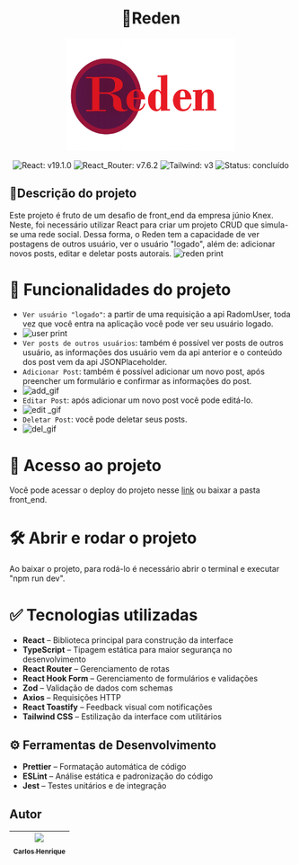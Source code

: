 <div align="center">

# 💬Reden

<img src="public/images/logo_reden.png" alt="logo" border="0" width="300"/>
</div>

<div align="center">

![React: v19.1.0](https://img.shields.io/badge/React-v19.1.0-blue)
![React_Router: v7.6.2](https://img.shields.io/badge/React_Router-v7.6.2-red)
![Tailwind: v3](https://img.shields.io/badge/Tailwind-v3-purple)
![Status: concluído](https://img.shields.io/badge/Status-conclu%C3%ADdo-green)

</div>

## 📘Descrição do projeto

Este projeto é fruto de um desafio de front_end da empresa júnio Knex. Neste, foi necessário utilizar React para criar um projeto CRUD que simula-se uma rede social. Dessa forma, o Reden tem a capacidade de ver postagens de outros usuário, ver o usuário "logado", além de: adicionar novos posts, editar e deletar posts autorais. 
![reden print](https://github.com/user-attachments/assets/e64782de-abd4-4871-8daf-5c62268251a5)

# :hammer: Funcionalidades do projeto
- `Ver usuário "logado"`: a partir de uma requisição a api RadomUser, toda vez que você entra na aplicação você pode ver seu usuário logado.
- ![user print](https://github.com/user-attachments/assets/5a9b741c-9e71-4ecb-9797-7ee5bf562fd8)
- `Ver posts de outros usuários`: também é possível ver posts de outros usuário, as informações dos usuário vem da api anterior e o conteúdo dos post vem da api JSONPlaceholder.
- `Adicionar Post`: também é possível adicionar um novo post, após preencher um formulário e confirmar as informações do post.
- ![add_gif](https://github.com/user-attachments/assets/bb782c6e-a2e7-40a3-a6e0-a35a3a5c1a06)
- `Editar Post`: após adicionar um novo post você pode editá-lo.
- ![edit _gif](https://github.com/user-attachments/assets/11980005-c623-4687-baa6-dfadefc818a3)
- `Deletar Post`: você pode deletar seus posts.
- ![del_gif](https://github.com/user-attachments/assets/298984ae-0fac-4a8e-acc8-1972aff7d799)

# 📁 Acesso ao projeto
Você pode acessar o deploy do projeto nesse [link](https://knex-challenge-front-end.vercel.app) ou baixar a pasta front_end.
# 🛠️ Abrir e rodar o projeto
Ao baixar o projeto, para rodá-lo é necessário abrir o terminal e executar "npm run dev".

# ✅ Tecnologias utilizadas
- **React** – Biblioteca principal para construção da interface
- **TypeScript** – Tipagem estática para maior segurança no desenvolvimento
- **React Router** – Gerenciamento de rotas
- **React Hook Form** – Gerenciamento de formulários e validações
- **Zod** – Validação de dados com schemas
- **Axios** – Requisições HTTP
- **React Toastify** – Feedback visual com notificações
- **Tailwind CSS** – Estilização da interface com utilitários

## ⚙️ Ferramentas de Desenvolvimento
- **Prettier** – Formatação automática de código
- **ESLint** – Análise estática e padronização do código
- **Jest** – Testes unitários e de integração

## Autor
| [<img loading="lazy" src="https://avatars.githubusercontent.com/u/154551754?v=4" width=115><br><sub>Carlos Henrique</sub>](https://github.com/Kafkarlos) |  
| :---: | 


